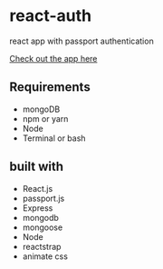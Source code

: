 # react-auth
react app with passport authentication

[Check out the app here](https://mimijames.herokuapp.com/)

## Requirements
* mongoDB
* npm or yarn
* Node
* Terminal or bash

## built with
* React.js
* passport.js
* Express
* mongodb
* mongoose
* Node
* reactstrap
* animate css


